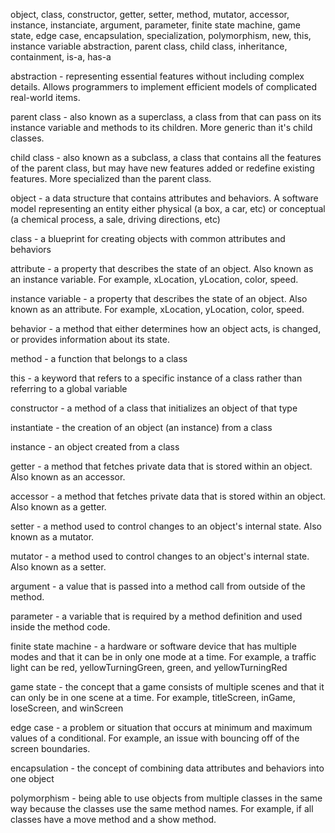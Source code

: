 object, class, constructor, getter, setter, method, mutator, accessor, instance, instanciate, argument, parameter, finite state machine, game state, edge case, encapsulation, specialization, polymorphism, new, this, instance variable
abstraction, parent class, child class, inheritance, containment, is-a, has-a

abstraction - representing essential features without including complex details. Allows programmers to implement efficient models of complicated real-world items.

parent class - also known as a superclass, a class from that can pass on its instance variable and methods to its children. More generic than it's child classes.

child class - also known as a subclass, a class that contains all the features of the parent class, but may have new features added or redefine existing features. More specialized than the parent class.



object - a data structure that contains attributes and behaviors. A software model representing an entity either physical (a box, a car, etc) or conceptual (a chemical process, a sale, driving directions, etc)

class - a blueprint for creating objects with common attributes and behaviors

attribute - a property that describes the state of an object. Also known as an instance variable. For example, xLocation, yLocation, color, speed.

instance variable - a property that describes the state of an object. Also known as an attribute. For example, xLocation, yLocation, color, speed.

behavior - a method that either determines how an object acts, is changed, or provides information about its state.

method - a function that belongs to a class

this -  a keyword that refers to a specific instance of a class rather than referring to a global variable

constructor - a method of a class that initializes an object of that type

instantiate - the creation of an object (an instance) from a class

instance - an object created from a class

getter - a method that fetches private data that is stored within an object. Also known as an accessor.

accessor - a method that fetches private data that is stored within an object. Also known as a getter.

setter - a method used to control changes to an object's internal state. Also known as a mutator.

mutator - a method used to control changes to an object's internal state. Also known as a setter.

argument - a value that is passed into a method call from outside of the method.

parameter - a variable that is required by a method definition and used inside the method code.

finite state machine - a hardware or software device that has multiple modes and that it can be in only one mode at a time. For example, a traffic light can be red, yellowTurningGreen, green, and yellowTurningRed

game state - the concept that a game consists of multiple scenes and that it can only be in one scene at a time. For example, titleScreen, inGame, loseScreen, and winScreen

edge case - a problem or situation that occurs at minimum and maximum values of a conditional. For example, an issue with bouncing off of the screen boundaries.

encapsulation -  the concept of combining data attributes and behaviors into one object

polymorphism - being able to use objects from multiple classes in the same way because the classes use the same method names. For example, if all classes have a move method and a show method.

